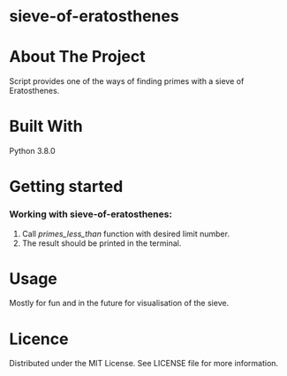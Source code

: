 # sieve-of-eratosthenes

# About The Project
Script provides one of the ways of finding primes with a sieve of Eratosthenes.

# Built With
Python 3.8.0

# Getting started

### Working with sieve-of-eratosthenes:
1. Call *primes_less_than* function with desired limit number.
2. The result should be printed in the terminal.

# Usage
Mostly for fun and in the future for visualisation of the sieve.

# Licence
Distributed under the MIT License. See LICENSE file for more information.
